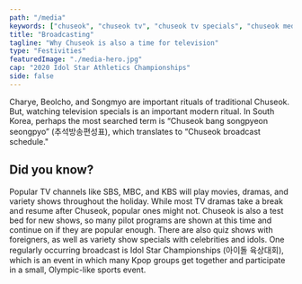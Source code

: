 ```yaml
---
path: "/media"
keywords: ["chuseok", "chuseok tv", "chuseok tv specials", "chuseok media", "chuseok shows", "추석방송편성표"]
title: "Broadcasting"
tagline: "Why Chuseok is also a time for television"
type: "Festivities"
featuredImage: "./media-hero.jpg"
cap: "2020 Idol Star Athletics Championships"
side: false
---
```


<p>
Charye, Beolcho, and Songmyo are important rituals of traditional Chuseok. But, watching television specials is an important modern ritual. In South Korea, perhaps the most searched term is “Chuseok bang songpyeon seongpyo” (추석방송편성표), which translates to “Chuseok broadcast schedule."
</p>
<h2 class="blog-header--2">Did you know?</h2>
<p>
Popular TV channels like SBS, MBC, and KBS will play movies, dramas, and variety shows throughout the holiday. While most TV dramas take a break and resume after Chuseok, popular ones might not. Chuseok is also a test bed for new shows, so many pilot programs are shown at this time and continue on if they are popular enough. There are also quiz shows with foreigners, as well as variety show specials with celebrities and idols. One regularly occurring broadcast is Idol Star Championships (아이돌 육상대회), which is an event in which many Kpop groups get together and participate in a small, Olympic-like sports event. 
</p>
